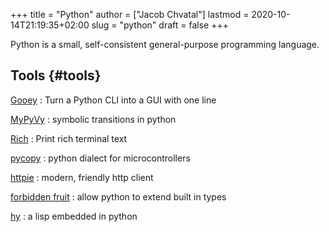 +++
title = "Python"
author = ["Jacob Chvatal"]
lastmod = 2020-10-14T21:19:35+02:00
slug = "python"
draft = false
+++

Python is a small, self-consistent general-purpose programming language.


## Tools {#tools}

[Gooey](https://github.com/chriskiehl/Gooey)
: Turn a Python CLI into a GUI with one line

[MyPyVy](https://github.com/wilcoxjay/mypyvy)
: symbolic transitions in python

[Rich](https://github.com/willmcgugan/rich)
: Print rich terminal text

[pycopy](https://github.com/pfalcon/pycopy)
: python dialect for microcontrollers

[httpie](https://github.com/httpie/httpie)
: modern, friendly http client

[forbidden fruit](https://github.com/clarete/forbiddenfruit)
: allow python to extend built in types

[hy](https://docs.hylang.org/en/stable/)
: a lisp embedded in python
